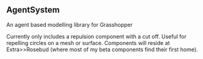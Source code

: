## AgentSystem
An agent based modelling library for Grasshopper

Currently only includes a repulsion component with a cut off. Useful for repelling circles on a mesh or surface.
Components will reside at Extra>>Rosebud (where most of my beta components find their first home).
